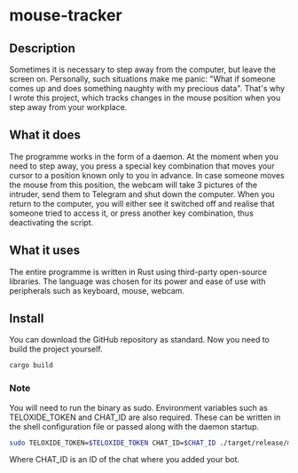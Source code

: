 # mouse-tracker
## Description
Sometimes it is necessary to step away from the computer, but leave the screen on. Personally, such situations make me panic: "What if someone comes up and does something naughty with my precious data". 
That's why I wrote this project, which tracks changes in the mouse position when you step away from your workplace.
## What it does
The programme works in the form of a daemon. At the moment when you need to step away, you press a special key combination that moves your cursor to a position known only to you in advance. In case someone moves the mouse from this position, the webcam will take 3 pictures of the intruder, send them to Telegram and shut down the computer. When you return to the computer, you will either see it switched off and realise that someone tried to access it, or press another key combination, thus deactivating the script.
## What it uses
The entire programme is written in Rust using third-party open-source libraries. The language was chosen for its power and ease of use with peripherals such as keyboard, mouse, webcam.
## Install
You can download the GitHub repository as standard. Now you need to build the project yourself.
```bash
cargo build
```
### Note
You will need to run the binary as sudo. Environment variables such as TELOXIDE_TOKEN and CHAT_ID are also required. These can be written in the shell configuration file or passed along with the daemon startup. 
```bash
sudo TELOXIDE_TOKEN=$TELOXIDE_TOKEN CHAT_ID=$CHAT_ID ./target/release/mouse_tracker
```
Where CHAT_ID is an ID of the chat where you added your bot.

